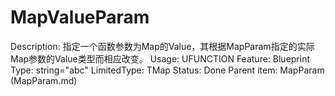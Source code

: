 # MapValueParam

Description: 指定一个函数参数为Map的Value，其根据MapParam指定的实际Map参数的Value类型而相应改变。
Usage: UFUNCTION
Feature: Blueprint
Type: string="abc"
LimitedType: TMap
Status: Done
Parent item: MapParam (MapParam.md)